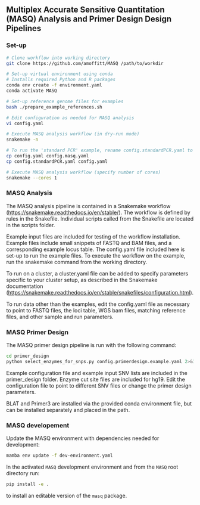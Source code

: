 ## Multiplex Accurate Sensitive Quantitation (MASQ) Analysis and Primer Design Design Pipelines


### Set-up
```bash
# Clone workflow into working directory
git clone https://github.com/amoffitt/MASQ /path/to/workdir

# Set-up virtual environment using conda
# Installs required Python and R packages
conda env create -f environment.yaml
conda activate MASQ

# Set-up reference genome files for examples
bash ./prepare_example_references.sh

# Edit configuration as needed for MASQ analysis
vi config.yaml

# Execute MASQ analysis workflow (in dry-run mode)
snakemake -n

# To run the 'standard PCR' example, rename config.standardPCR.yaml to config.yaml
cp config.yaml config.masq.yaml 
cp config.standardPCR.yaml config.yaml

# Execute MASQ analysis workflow (specify number of cores)
snakemake --cores 1
```

### MASQ Analysis
The MASQ analysis pipeline is contained in a Snakemake workflow (https://snakemake.readthedocs.io/en/stable/). The workflow is defined by rules in the Snakefile. Individual scripts called from the Snakefile are located in the scripts folder. 

Example input files are included for testing of the workflow installation. Example files include small snippets of FASTQ and BAM files, and a corresponding example locus table. The config.yaml file included here is set-up to run the example files. To execute the workflow on the example, run the snakemake command from the working directory. 

To run on a cluster, a cluster.yaml file can be added to specify parameters specific to your cluster setup, as described in the Snakemake documentation (https://snakemake.readthedocs.io/en/stable/snakefiles/configuration.html). 

To run data other than the examples, edit the config.yaml file as necessary to point to FASTQ files, the loci table, WGS bam files, matching reference files, and other sample and run parameters. 


### MASQ Primer Design
The MASQ primer design pipeline is run with the following command: 

```bash
cd primer_design
python select_enzymes_for_snps.py config.primerdesign.example.yaml 2>&1 | tee log.primerdesign.txt
```

Example configuration file and example input SNV lists are included in the primer\_design folder. Enzyme cut site files are included for hg19. Edit the configuration file to point to different SNV files or change the primer design parameters. 

BLAT and Primer3 are installed via the provided conda environment file, but can be installed separately and placed in the path. 

### MASQ developement

Update the MASQ environment with dependencies needed for development:

```bash
mamba env update -f dev-environment.yaml
```

In the activated `MASQ` development environment and from the `MASQ` root
directory run:

```bash
pip install -e .
```

to install an editable version of the `masq` package.
